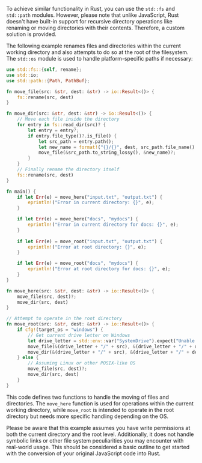 To achieve similar functionality in Rust, you can use the `std::fs` and `std::path` modules. However, please note that unlike JavaScript, Rust doesn't have built-in support for recursive directory operations like renaming or moving directories with their contents. Therefore, a custom solution is provided.

The following example renames files and directories within the current working directory and also attempts to do so at the root of the filesystem. The `std::os` module is used to handle platform-specific paths if necessary:

```rust
use std::fs::{self, rename};
use std::io;
use std::path::{Path, PathBuf};

fn move_file(src: &str, dest: &str) -> io::Result<()> {
    fs::rename(src, dest)
}

fn move_dir(src: &str, dest: &str) -> io::Result<()> {
    // Move each file inside the directory
    for entry in fs::read_dir(src)? {
        let entry = entry?;
        if entry.file_type()?.is_file() {
            let src_path = entry.path();
            let new_name = format!("{}/{}", dest, src_path.file_name().unwrap());
            move_file(&src_path.to_string_lossy(), &new_name)?;
        }
    }
    // Finally rename the directory itself
    fs::rename(src, dest)
}

fn main() {
    if let Err(e) = move_here("input.txt", "output.txt") {
        eprintln!("Error in current directory: {}", e);
    }

    if let Err(e) = move_here("docs", "mydocs") {
        eprintln!("Error in current directory for docs: {}", e);
    }
    
    if let Err(e) = move_root("input.txt", "output.txt") {
        eprintln!("Error at root directory: {}", e);
    }

    if let Err(e) = move_root("docs", "mydocs") {
        eprintln!("Error at root directory for docs: {}", e);
    }
}

fn move_here(src: &str, dest: &str) -> io::Result<()> {
    move_file(src, dest)?;
    move_dir(src, dest)
}

// Attempt to operate in the root directory
fn move_root(src: &str, dest: &str) -> io::Result<()> {
    if cfg!(target_os = "windows") {
        // Get current drive letter on Windows
        let drive_letter = std::env::var("SystemDrive").expect("Unable to get system drive");
        move_file(&(drive_letter + "/" + src), &(drive_letter + "/" + dest))?;
        move_dir(&(drive_letter + "/" + src), &(drive_letter + "/" + dest))
    } else {
        // Assuming Linux or other POSIX-like OS
        move_file(src, dest)?;
        move_dir(src, dest)
    }
}
```

This code defines two functions to handle the moving of files and directories. The `move_here` function is used for operations within the current working directory, while `move_root` is intended to operate in the root directory but needs more specific handling depending on the OS.

Please be aware that this example assumes you have write permissions at both the current directory and the root level. Additionally, it does not handle symbolic links or other file system peculiarities you may encounter with real-world usage. This should be considered a basic outline to get started with the conversion of your original JavaScript code into Rust.
